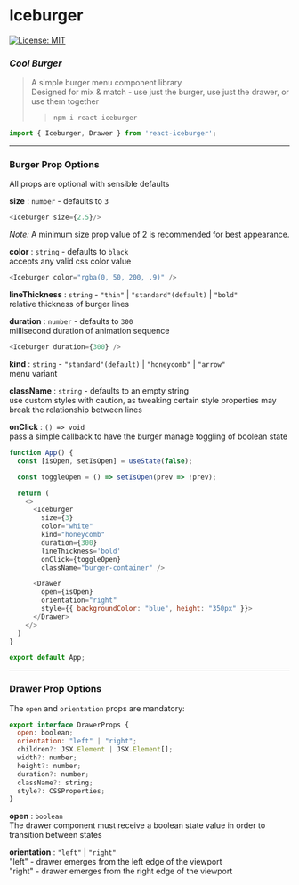 # Iceburger
[![License: MIT](https://img.shields.io/badge/License-MIT-yellow.svg)](https://opensource.org/licenses/MIT)  

### _Cool Burger_

> A simple burger menu component library  
> Designed for mix & match - use just the burger, use just the drawer, or use them together
>> `npm i react-iceburger`
```js
import { Iceburger, Drawer } from 'react-iceburger';
```

___  


### Burger Prop Options
All props are optional with sensible defaults

__size__ : `number` - defaults to `3`   
```js
<Iceburger size={2.5}/>
```
_Note:_ A minimum size prop value of 2 is recommended for best appearance.

__color__ : `string` - defaults to `black`   
accepts any valid css color value
```js
<Iceburger color="rgba(0, 50, 200, .9)" />
```

__lineThickness__ : `string` - `"thin"` | `"standard"(default)` | `"bold"`  
relative thickness of burger lines

__duration__ : `number` - defaults to `300`   
millisecond duration of animation sequence 
```js
<Iceburger duration={300} />
```

__kind__ : `string` - `"standard"(default)` | `"honeycomb"` | `"arrow"`  
menu variant

__className__ : `string` - defaults to an empty string   
use custom styles with caution, as tweaking certain style properties may break the relationship between lines 

__onClick__ : `() => void`  
pass a simple callback to have the burger manage toggling of boolean state
```js
function App() {
  const [isOpen, setIsOpen] = useState(false);

  const toggleOpen = () => setIsOpen(prev => !prev);

  return (
    <>
      <Iceburger
        size={3}
        color="white"
        kind="honeycomb"
        duration={300}
        lineThickness='bold'
        onClick={toggleOpen}
        className="burger-container" />

      <Drawer
        open={isOpen}
        orientation="right"
        style={{ backgroundColor: "blue", height: "350px" }}>
      </Drawer>
    </>
  )
}

export default App;
```

___


### Drawer Prop Options
The `open` and `orientation` props are mandatory:
```js
export interface DrawerProps {
  open: boolean;
  orientation: "left" | "right";
  children?: JSX.Element | JSX.Element[];
  width?: number;
  height?: number;
  duration?: number;
  className?: string;
  style?: CSSProperties;
}
```

__open__ : `boolean`  
The drawer component must receive a boolean state value in order to transition between states  

__orientation__ : `"left"` | `"right"`  
"left" - drawer emerges from the left edge of the viewport  
"right" - drawer emerges from the right edge of the viewport
